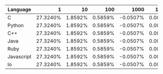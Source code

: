 | Language | 1 | 10 | 100 | 1000 | 10000 | 100000 |
| --- |  ---:| ---:| ---:| ---:| ---:| ---:|
| C | 27.3240% | 1.8592% | 0.5859% | -0.0507% | 0.0002% | 0.0002% |
| Python | 27.3240% | 1.8592% | 0.5859% | -0.0507% | 0.0002% | 0.0002% |
| C++ | 27.3240% | 1.8592% | 0.5859% | -0.0507% | 0.0002% | 0.0002% |
| Java | 27.3240% | 1.8592% | 0.5859% | -0.0507% | 0.0002% | 0.0002% |
| Ruby | 27.3240% | 1.8592% | 0.5859% | -0.0507% | 0.0002% | 0.0002% |
| Javascript | 27.3240% | 1.8592% | 0.5859% | -0.0507% | 0.0002% | 0.0002% |
| Io | 27.3240% | 1.8592% | 0.5859% | -0.0507% | 0.0002% | N.A. |
